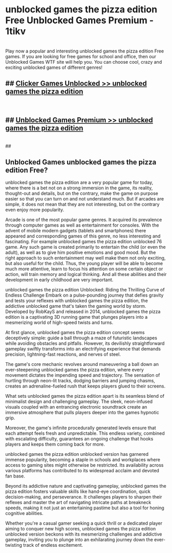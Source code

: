 # unblocked games the pizza edition Free Unblocked Games Premium - 1tikv <br>
<br>
Play now a popular and interesting unblocked games the pizza edition Free games. If you are looking for free games for school and office, then our Unblocked Games WTF site will help you. You can choose cool, crazy and exciting unblocked games of different genres!


## ##  [Clicker Games Unblocked >> unblocked games the pizza edition](http://freeplayer.one?title=unblocked_games_the_pizza_edition&ref=M1)
  <br>

##  ## [Unblocked Games Premium >> unblocked games the pizza edition](http://freeplayer.one?title=unblocked_games_the_pizza_edition&ref=M1)
  <br>
  ##



## Unblocked Games unblocked games the pizza edition Free?

unblocked games the pizza edition are a very popular game for today, where there is a bet not on a strong immersion in the game, its reality, thought-out and details, but on the contrary, make the game on purpose easier so that you can turn on and not understand much. But if arcades are simple, it does not mean that they are not interesting, but on the contrary even enjoy more popularity.

Arcade is one of the most popular game genres. It acquired its prevalence through computer games as well as entertainment for consoles. With the advent of mobile modern gadgets (tablets and smartphones) there appeared and corresponding games of this genre, no less interesting and fascinating. For example unblocked games the pizza edition unblocked 76 game. Any such game is created primarily to entertain the child (or even the adult), as well as to give him positive emotions and good mood. But the right approach to such entertainment may well make them not only exciting, but also useful for the child. Thus, the young player will be able to become much more attentive, learn to focus his attention on some certain object or action, will train memory and logical thinking. And all these abilities and their development in early childhood are very important.

unblocked games the pizza edition Unblocked: Riding the Thrilling Curve of Endless Challenge
Embark on a pulse-pounding journey that defies gravity and tests your reflexes with unblocked games the pizza edition, the addictive unblocked game that's taken the gaming world by storm. Developed by RobKayS and released in 2014, unblocked games the pizza edition is a captivating 3D running game that plunges players into a mesmerizing world of high-speed twists and turns.

At first glance, unblocked games the pizza edition concept seems deceptively simple: guide a ball through a maze of futuristic landscapes while avoiding obstacles and pitfalls. However, its devilishly straightforward gameplay swiftly transforms into an electrifying experience that demands precision, lightning-fast reactions, and nerves of steel.

The game's core mechanic revolves around maneuvering a ball down an ever-steepening unblocked games the pizza edition, where every movement dictates the impending speed and trajectory. The sensation of hurtling through neon-lit tracks, dodging barriers and jumping chasms, creates an adrenaline-fueled rush that keeps players glued to their screens.

What sets unblocked games the pizza edition apart is its seamless blend of minimalist design and challenging gameplay. The sleek, neon-infused visuals coupled with an entrancing electronic soundtrack create an immersive atmosphere that pulls players deeper into the games hypnotic grip.

Moreover, the game's infinite procedurally generated levels ensure that each attempt feels fresh and unpredictable. This endless variety, combined with escalating difficulty, guarantees an ongoing challenge that hooks players and keeps them coming back for more.

unblocked games the pizza edition unblocked version has garnered immense popularity, becoming a staple in schools and workplaces where access to gaming sites might otherwise be restricted. Its availability across various platforms has contributed to its widespread acclaim and devoted fan base.

Beyond its addictive nature and captivating gameplay, unblocked games the pizza edition fosters valuable skills like hand-eye coordination, quick decision-making, and perseverance. It challenges players to sharpen their reflexes and master the art of navigating intricate paths at breakneck speeds, making it not just an entertaining pastime but also a tool for honing cognitive abilities.

Whether you're a casual gamer seeking a quick thrill or a dedicated player aiming to conquer new high scores, unblocked games the pizza edition unblocked version beckons with its mesmerizing challenges and addictive gameplay, inviting you to plunge into an exhilarating journey down the ever-twisting track of endless excitement.